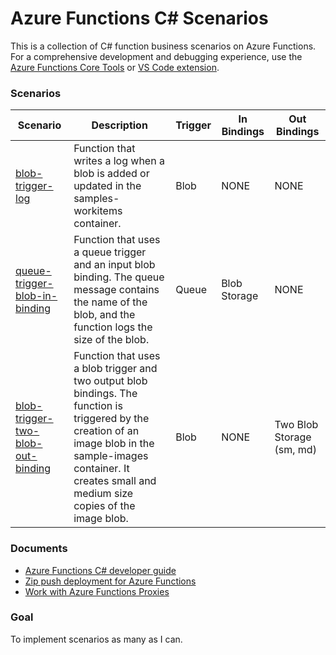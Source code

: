 # Azure Functions C# Scenarios

This is a collection of C# function business scenarios on Azure Functions. For a comprehensive development and debugging experience, use the [Azure Functions Core Tools](https://docs.microsoft.com/en-us/azure/azure-functions/functions-create-first-function-python) or [VS Code extension](https://code.visualstudio.com/tutorials/functions-extension/getting-started).

### Scenarios
| Scenario | Description | Trigger | In Bindings | Out Bindings
| ------------- | ------------- | ------------- | ----------- | ----------- |
| [blob-trigger-log](functions/blob-trigger-log) | Function that writes a log when a blob is added or updated in the samples-workitems container. | Blob | NONE | NONE |
| [queue-trigger-blob-in-binding](functions/queue-trigger-blob-in-binding) | Function that uses a queue trigger and an input blob binding. The queue message contains the name of the blob, and the function logs the size of the blob. | Queue | Blob Storage | NONE |
| [blob-trigger-two-blob-out-binding](functions/blob-trigger-two-blob-out-binding) | Function that uses a blob trigger and two output blob bindings. The function is triggered by the creation of an image blob in the sample-images container. It creates small and medium size copies of the image blob. | Blob | NONE | Two Blob Storage (sm, md) |

### Documents
* [Azure Functions C# developer guide](https://docs.microsoft.com/en-us/azure/azure-functions/functions-dotnet-class-library)
* [Zip push deployment for Azure Functions](https://docs.microsoft.com/en-us/azure/azure-functions/deployment-zip-push)
* [Work with Azure Functions Proxies](https://docs.microsoft.com/en-us/azure/azure-functions/functions-proxies)

### Goal
To implement scenarios as many as I can. 